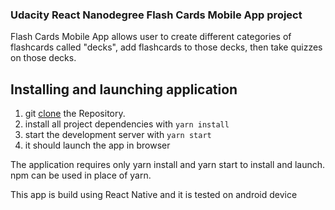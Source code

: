 ### Udacity React Nanodegree Flash Cards Mobile App project

Flash Cards Mobile App allows user to create different categories of flashcards called "decks", add flashcards to those decks, then take quizzes on those decks.

## Installing and launching application

1. git [clone](https://github.com/ahmad-luqman/reactnd-mobile-flashcards-app) the Repository.
2. install all project dependencies with `yarn install`
3. start the development server with `yarn start`
4. it should launch the app in browser

The application requires only yarn install and yarn start to install and launch. npm can be used in place of yarn.

This app is build using React Native and it is tested on android device
